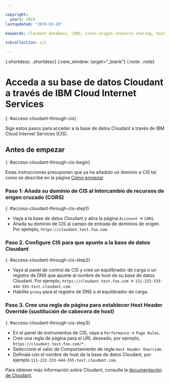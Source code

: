 ```yaml
---

copyright:
  years: 2019
lastupdated: "2019-03-28"

keywords: Cloudant database, CORS, cross-origin resource sharing, host header

subcollection: cis

---
```


{:shortdesc: .shortdesc} 
{:new_window: target="_blank"} 
{:note: .note}


# Acceda a su base de datos Cloudant a través de IBM Cloud Internet Services
{: #access-cloudant-through-cis}

Siga estos pasos para acceder a la base de datos Cloudant a través de IBM Cloud Internet Services (CIS).

## Antes de empezar
{: #access-cloudant-through-cis-begin}

Estas instrucciones presuponen que ya ha añadido un dominio a CIS tal como se describe en la página [Cómo empezar](/docs/infrastructure/cis?topic=cis-getting-started-with-ibm-cloud-internet-services-cis-).

### Paso 1: Añada su dominio de CIS al Intercambio de recursos de origen cruzado (CORS)
{: #access-cloudant-through-cis-step1}

* Vaya a la base de datos Cloudant y abra la página `Acccount` -> `CORS`.
* Añada su dominio de CIS al campo de entrada de dominios de origen. Por ejemplo, `https://cloudant.test.foo.com`.

### Paso 2. Configure CIS para que apunte a la base de datos Cloudant
{: #access-cloudant-through-cis-step2}

* Vaya al panel de control de CIS y cree un equilibrador de carga o un registro de DNS que apunte al nombre de host de su base de datos Cloudant. Por ejemplo, `https://cloudant.test.foo.com` -> `111-222-333-444-555-test.cloudant.com`.
* Habilite `proxy` para el registro de DNS o el equilibrador de carga.


### Paso 3. Cree una regla de página para establecer Host Header Override (sustitución de cabecera de host)
{: #access-cloudant-through-cis-step3}

* En el panel de instrumentos de CIS, vaya a `Performance` -> `Page Rules`.
* Cree una regla de página para el URL deseado, por ejemplo, `https://cloudant.test.foo.com/*`.
* Seleccione el valor de Comportamiento de regla `Host Header Override`.
* Defínala con el nombre de host de la base de datos Cloudant, por ejemplo `111-222-333-444-555-test.cloudant.com`.

Para obtener más información sobre Cloudant, consulte la [documentación de Cloudant](/docs/services/Cloudant?topic=cloudant-getting-started-with-cloudant).
